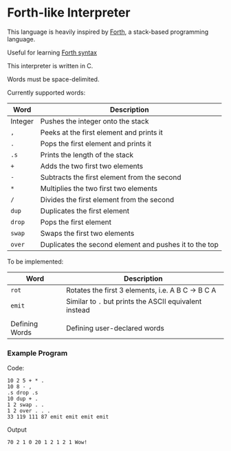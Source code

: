 # Forth-like Interpreter

This language is heavily inspired by [Forth](https://en.wikipedia.org/wiki/Forth_\(programming_language\)), a stack-based programming language.

Useful for learning [Forth syntax](https://skilldrick.github.io/easyforth/)

This interpreter is written in C.

Words must be space-delimited.

Currently supported words:

| Word | Description |
| --- | --- |
| Integer | Pushes the integer onto the stack |
| `,` | Peeks at the first element and prints it |
| `.` | Pops the first element and prints it |
| `.s` | Prints the length of the stack |
| `+` | Adds the two first two elements |
| `-` | Subtracts the first element from the second |
| `*` | Multiplies the two first two elements |
| `/` | Divides the first element from the second |
| `dup` | Duplicates the first element |
| `drop` | Pops the first element |
| `swap` | Swaps the first two elements |
| `over` | Duplicates the second element and pushes it to the top |

To be implemented:

| Word | Description |
| --- | --- |
| `rot` | Rotates the first 3 elements, i.e. A B C -> B C A |
| `emit` | Similar to `.` but prints the ASCII equivalent instead |
|  |  |
| Defining Words | Defining user-declared words |

### Example Program
Code:
```
10 2 5 + * .
10 8 - ,
.s drop .s
10 dup + .
1 2 swap . .
1 2 over . . .
33 119 111 87 emit emit emit emit
```

Output
```
70 2 1 0 20 1 2 1 2 1 Wow!
```
